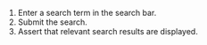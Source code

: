 1. Enter a search term in the search bar.
2. Submit the search.
3. Assert that relevant search results are displayed.